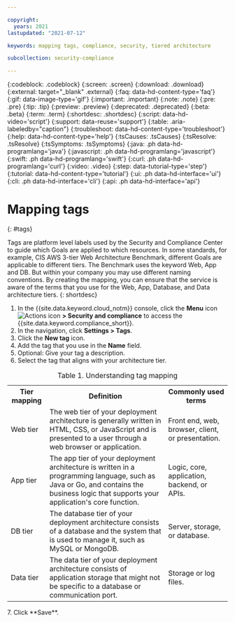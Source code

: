 ```yaml
---

copyright:
  years: 2021
lastupdated: "2021-07-12"

keywords: mapping tags, compliance, security, tiered architecture

subcollection: security-compliance

---
```


{:codeblock: .codeblock}
{:screen: .screen}
{:download: .download}
{:external: target="_blank" .external}
{:faq: data-hd-content-type='faq'}
{:gif: data-image-type='gif'}
{:important: .important}
{:note: .note}
{:pre: .pre}
{:tip: .tip}
{:preview: .preview}
{:deprecated: .deprecated}
{:beta: .beta}
{:term: .term}
{:shortdesc: .shortdesc}
{:script: data-hd-video='script'}
{:support: data-reuse='support'}
{:table: .aria-labeledby="caption"}
{:troubleshoot: data-hd-content-type='troubleshoot'}
{:help: data-hd-content-type='help'}
{:tsCauses: .tsCauses}
{:tsResolve: .tsResolve}
{:tsSymptoms: .tsSymptoms}
{:java: .ph data-hd-programlang='java'}
{:javascript: .ph data-hd-programlang='javascript'}
{:swift: .ph data-hd-programlang='swift'}
{:curl: .ph data-hd-programlang='curl'}
{:video: .video}
{:step: data-tutorial-type='step'}
{:tutorial: data-hd-content-type='tutorial'}
{:ui: .ph data-hd-interface='ui'}
{:cli: .ph data-hd-interface='cli'}
{:api: .ph data-hd-interface='api'}


# Mapping tags
{: #tags}

Tags are platform level labels used by the Security and Compliance Center to guide which Goals are applied to which resources. In some standards, for example, CIS AWS 3-tier Web Architecture Benchmark, different Goals are applicable to different tiers. The Benchmark uses the keyword Web, App and DB. But within your company you may use different naming conventions. By creating the mapping, you can ensure that the service is aware of the terms that you use for the Web, App, Database, and Data architecture tiers.
{: shortdesc}


1. In the {{site.data.keyword.cloud_notm}} console, click the **Menu** icon ![Actions icon](../icons/actions-icon-vertical.svg) **> Security and compliance** to access the {{site.data.keyword.compliance_short}}.
2. In the navigation, click **Settings > Tags**.
3. Click the **New tag** icon.
4. Add the tag that you use in the **Name** field.
5. Optional: Give your tag a description.
6. Select the tag that aligns with your architecture tier.

  <table>
    <caption>Table 1. Understanding tag mapping</caption>
    <tr>
      <th>Tier mapping</th>
      <th>Definition</th>
      <th>Commonly used terms</th>
    </tr>
    <tr>
      <td>Web tier</td>
      <td>The web tier of your deployment architecture is generally written in HTML, CSS, or JavaScript and is presented to a user through a web browser or application.</td>
      <td>Front end, web, browser, client, or presentation.</td>
    </tr>
    <tr>
      <td>App tier</td>
      <td>The app tier of your deployment architecture is written in a programming language, such as Java or Go, and contains the business logic that supports your application's core function.</td>
      <td>Logic, core, application, backend, or APIs.</td>
    </tr>
    <tr>
      <td>DB tier</td>
      <td>The database tier of your deployment architecture consists of a database and the system that is used to manage it, such as MySQL or MongoDB.</td>
      <td>Server, storage, or database.</td>
    </tr>
    <tr>
      <td>Data tier</td>
      <td>The data tier of your deployment architecture consists of application storage that might not be specific to a database or communication port.</td>
      <td>Storage or log files.</td>
    </tr>
  </table>
7. Click **Save**.


